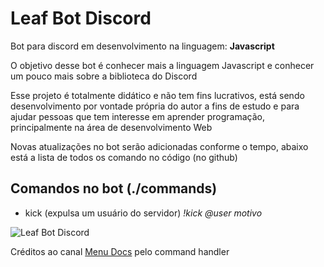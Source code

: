 <h1>Leaf Bot Discord</h1>
<p>Bot para discord em desenvolvimento na linguagem: <strong>Javascript</strong></p>

<p>O objetivo desse bot é conhecer mais a linguagem Javascript e conhecer um pouco mais sobre a biblioteca do Discord</p> 
<p>Esse projeto é totalmente didático e não tem fins lucrativos, está sendo desenvolvimento por vontade própria do autor a fins de estudo e para ajudar pessoas que tem interesse em aprender programação, principalmente na área de desenvolvimento Web</p>
<p>Novas atualizações no bot serão adicionadas conforme o tempo, abaixo está a lista de todos os comando no código (no github)</p>

<h2>Comandos no bot (./commands)</h2>
    <ul>
        <li>kick (expulsa um usuário do servidor) <em>!kick @user motivo</em></li>
    </ul>

![Leaf Bot Discord](https://media.discordapp.net/attachments/565950114775040026/619085182271488011/Screenshot_4.png)

<p>Créditos ao canal <a href="https://www.youtube.com/channel/UCpGGFqJP9vYvzFudqnQ-6IA">Menu Docs</a> pelo command handler</p>

